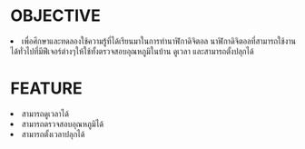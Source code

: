 <h1>OBJECTIVE</h1>
<li>เพื่อศึกษาและทดลองใช้ความรู้ที่ได้เรียนมาในการทำนาฬิกาดิจิตอล นาฬิกาดิจิตอลที่สามารถใช้งานได้ทั่วไปที่มีฟีเจอร์ต่างๆให้ใช้ทั้งตรวจสอบอุณหภูมิในบ้าน ดูเวลา และสามารถตั้งปลุกได้</li>

<h1>FEATURE</h1>
<li>สามารถดูเวลาได้</li>
<li>สามารถตรวจสอบอุณหภูมิได้</li>
<li>สามารถตั้งเวลาปลุกได้</li>
